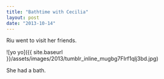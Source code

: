 ```yaml
---
title: "Bathtime with Cecilia"
layout: post
date: "2013-10-14"
---
```


Riu went to visit her friends.

![yo yo]({{ site.baseurl }}/assets/images/2013/tumblr_inline_mugbg7FIrf1qlj3bd.jpg)

She had a bath.
